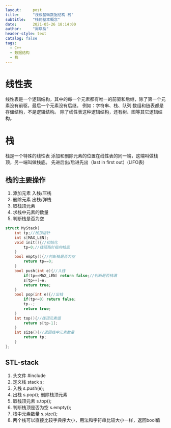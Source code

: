```yaml
---
layout:     post
title:      "浅谈基础数据结构-栈"
subtitle:   "栈的基本概念"
date:       2021-05-26 18:14:00
author:     "周琪岳"
header-style: text
catalog: false
tags: 
  - C++
  - 数据结构
  - 栈
---
```

# 线性表
线性表是一个逻辑结构，其中的每一个元素都有唯一的前驱和后继，除了第一个元素没有前驱，最后一个元素没有后继。 例如：字符串、栈、队列
数组和链表都是存储结构，不是逻辑结构。
除了线性表这种逻辑结构，还有树、图等其它逻辑结构。

# 栈
栈是一个特殊的线性表
添加和删除元素的位置在线性表的同一端，这端叫做栈顶，另一端叫做栈底。 先进后出/后进先出（last in first out）(LIFO表)

## 栈的主要操作
1. 添加元素 入栈/压栈
2. 删除元素 出栈/弹栈
3. 取栈顶元素
4. 求栈中元素的数量
5. 判断栈是否为空
```c++
struct MyStack{
	int tp;//栈顶指针 
	int s[MAX_LEN];
	void init(){//初始化 
		tp=0;//栈顶指针指向栈底 
	}
	bool empty(){//判断栈是否为空 
		return tp==0;
	} 
	bool push(int e){//入栈 
		if(tp==MAX_LEN) return false;//判断是否栈满 
		s[tp++]=e;
		return true;
	} 
	bool pop(int e){//出栈
		if(tp<=0) return false; 
		tp--;
		return true;
	} 
	int top(){//栈顶元素值 
		return s[tp-1];
	}
	int size(){//返回栈中元素数量 
		return tp;
	} 
};
```

## STL-stack
1. 头文件 #include<stack>
2. 定义栈 stack<type> s;
3. 入栈 s.push(e);
4. 出栈 s.pop(); 删除栈顶元素
5. 取栈顶元素 s.top();
6. 判断栈顶是否为空 s.empty();
7. 栈中元素数量 s.size();
8. 两个栈可以直接比较字典序大小，用法和字符串比较大小一样，返回bool值
